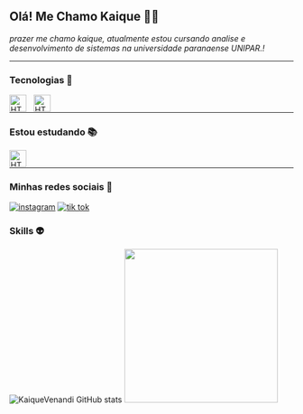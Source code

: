 ## Olá! Me Chamo Kaique ✌🏼
_prazer me chamo kaique, atualmente estou cursando analise e desenvolvimento de sistemas na universidade paranaense UNIPAR.!_ 

---
### Tecnologias 👾

<img 
    align="left" 
    alt="HTML"
    title="HTML" 
    width="30px" 
    style="padding-right: 10px;" 
    src="https://cdn.jsdelivr.net/gh/devicons/devicon@latest/icons/html5/html5-original.svg" 
/>

<img 
    align="left" 
    alt="HTML"
    title="HTML" 
    width="30px" 
    style="padding-right: 10px;" 
    src="https://cdn.jsdelivr.net/gh/devicons/devicon@latest/icons/css3/css3-original.svg" 
/>
<br>

---

### Estou estudando 📚
<img 
    align="left" 
    alt="HTML"
    title="HTML" 
    width="30px" 
    style="padding-right: 10px;" 
    src="https://cdn.jsdelivr.net/gh/devicons/devicon@latest/icons/javascript/javascript-original.svg" 
/>
<br>

---

### Minhas redes sociais 🤖
[![instagram](https://img.shields.io/badge/Instagram-E4405F?style=for-the-badge&logo=instagram&logoColor=white)](https://www.instagram.com/dripp.kaique/) [![tik tok](https://img.shields.io/badge/TikTok-000000?style=for-the-badge&logo=tiktok&logoColor=white)](https://www.tiktok.com/@kaique.dev)


### Skills 👽

![KaiqueVenandi GitHub stats](https://github-readme-stats.vercel.app/api?username=KaiqueVenandi&show_icons=true&theme=dark)   <img width='272em' src="https://github-readme-stats.vercel.app/api/top-langs/?username=KaiqueVenandi&langs_count=10&layout=compact&theme=dark" />
</div>
